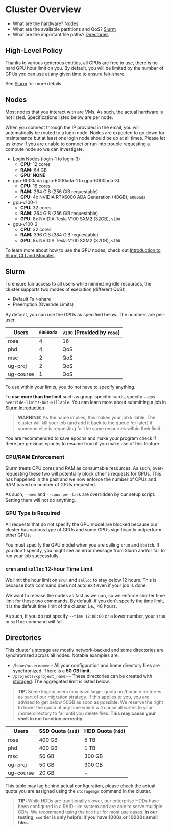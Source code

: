 # Cluster Overview

- What are the hardware? [Nodes](#Nodes)
- What are the available partitions and QoS? [Slurm](#Slurm)
- What are the important file paths? [Directories](#Directories)

## High-Level Policy

Thanks to various generous entities, all GPUs are free to use, there is no hard
GPU hour limit on you. By default, you will be limited by the number of GPUs you
can use at any given time to ensure fair-share.

See [Slurm](#Slurm) for more details.

## Nodes

Most nodes that you interact with are VMs. As such, the actual hardware is not
listed. Specifications listed below are per node.

When you connect through the IP provided in the email, you will automatically be
routed to a login node. Nodes are expected to go down for maintenance but at
least one login node should be up at all times. Please let us know if you are
unable to connect or run into trouble requesting a compute node so we can
investigate.

- Login Nodes (login-1 to login-3)
  - **CPU:** 12 cores
  - **RAM:** 64 GB
  - **GPU: NONE**
- gpu-6000ada (gpu-6000ada-1 to gpu-6000ada-3)
  - **CPU:** 16 cores
  - **RAM:** 264 GiB (256 GiB requestable)
  - **GPU:** 4x NVIDIA RTX6000 ADA Generation (48GB), `6000ada`
- gpu-v100-1
  - **CPU:** 32 cores
  - **RAM:** 264 GiB (256 GiB requestable)
  - **GPU:** 8x NVIDIA Tesla V100 SXM2 (32GB), `v100`
- gpu-v100-2
  - **CPU:** 32 cores
  - **RAM:** 396 GiB (384 GiB requestable)
  - **GPU:** 8x NVIDIA Tesla V100 SXM2 (32GB), `v100`

To learn more about how to use the GPU nodes, check out
[Introduction to Slurm CLI and Modules](slurm.md).

## Slurm

To ensure fair access to all users while minimizing idle resources, the cluster
supports two modes of execution (different QoS):

- Default Fair-share
- Preemption (Override Limits)

By default, you can use the GPUs as specified below. The numbers are per-user.

| Users     | `6000ada` | `v100` (Provided by `rose`) |
|-----------|-----------|-----------------------------|
| rose      | 4         | 16                          |
| phd       | 4         | QoS                         |
| msc       | 2         | QoS                         |
| ug-proj   | 2         | QoS                         |
| ug-course | 1         | QoS                         |

To use within your limits, you do not have to specify anything.

To **use more than the limit** such as group-specific cards, specify
`--qos override-limits-but-killable`. You can learn more about submitting a job
in [Slurm Introduction](slurm.md).

> **WARNING:** As the name implies, this makes your job killable. The cluster
> will kill your job (and add it back to the queue for later) if someone else is
> requesting for the same resources within their limit.

You are recommended to save epochs and make your program check if there are
previous epochs to resume from if you make use of this feature.

### CPU/RAM Enforcement

Slurm treats CPU cores and RAM as consumable resources. As such, over-requesting
these two will potentially block other's requests for GPUs. This has happened
in the past and we now enforce the number of CPUs and RAM based on number of
GPUs requested.

As such, `--mem` and `--cpus-per-task` are overridden by our setup script.
Setting them will not do anything.

### GPU Type is Required

All requests that do not specify the GPU model are blocked because our cluster
has various type of GPUs and some GPUs significantly outperform other GPUs.

You must specify the GPU model when you are calling `srun` and `sbatch`. If you
don't specify, you might see an error message from Slurm and/or fail to run your
job successfully.

### `srun` and `salloc` 12-hour Time Limit

We limit the hour limit on `srun` and `salloc` to stay below 12 hours. This is
because both command does not auto exit even if your job is done.

We want to release the nodes as fast as we can, so we enforce shorter time limit
for these two commands. By default, if you don't specify the time limit, it is
the default time limit of the cluster, i.e., 48 hours.

As such, if you do not specify `--time 12:00:00` or a lower number, your `srun`
or `salloc` command will fail.

## Directories

This cluster's storage are mostly network-backed and some directories are
synchronized across all nodes. Notable examples are:

- `/home/<username>` - All your configuration and home directory files are
  synchronized. There is a **50 GB limit**.
- `/projects/<project_name>` - These directories can be created with
  [storaged](storaged.md). The aggregated limit is listed below.

> **TIP:** Some legacy users may have larger quota on /home directories as part
> of our migration strategy. If this applies to you, you are advised to get
> below 50GB as soon as possible. We reserve the right to lower the quota at any
> time which will cause all writes to your /home directory to fail until you
> delete files. **This may cause your shell to not function correctly.**

| Users     | SSD Quota (`ssd`) | HDD Quota (`hdd`) |
|-----------|-------------------|-------------------|
| rose      | 400 GB            | 5 TB              |
| phd       | 400 GB            | 1 TB              |
| msc       | 50 GB             | 300 GB            |
| ug-proj   | 50 GB             | 300 GB            |
| ug-course | 20 GB             | \-                |

This table may lag behind actual configuration, please check the actual quota
you are assigned using the `storagemgr` command in the cluster.

> **TIP:** While HDDs are traditionally slower, our enterprise HDDs have been
> configured in a RAID-like system and are able to serve multiple GB/s. We
> recommend using the `hdd` tier for most use cases. **In our testing, `ssd`
> tier is only helpful if you have 1000s or 10000s small files.**
